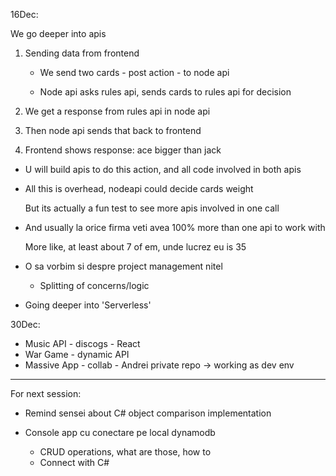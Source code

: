 16Dec:

We go deeper into apis

1. Sending data from frontend

	- We send two cards - post action - to node api

	- Node api asks rules api, sends cards to rules api for decision
2. We get a response from rules api in node api

3. Then node api sends that back to frontend

4. Frontend shows response: ace bigger than jack


- U will build apis to do this action,  and all code involved in both apis

- All this is overhead, nodeapi could decide cards weight

  But its actually a fun test to see more apis involved in one call

- And usually la orice firma veti avea 100% more than one api to work with

  More like, at least about 7 of em, unde lucrez eu is 35

- O sa vorbim si despre project management nitel
	- Splitting of concerns/logic

- Going deeper into 'Serverless'


30Dec:
- Music API - discogs - React
- War Game - dynamic API
- Massive App - collab - Andrei private repo -> working as dev env

--------------------------

For next session:

- Remind sensei about C# object comparison implementation

- Console app cu conectare pe local dynamodb
	- CRUD operations,  what are those,  how to
	- Connect with C#
